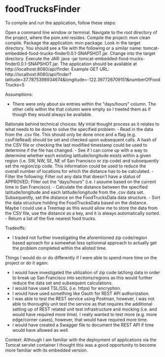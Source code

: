 # foodTrucksFinder

To compile and run the application, follow these steps:

Open a command line window or terminal.
Navigate to the root directory of the project, where the pom.xml resides.
Compile the project: mvn clean compile.
Package the application: mvn package.
Look in the target directory. You should see a file with the following or a similar name: tomcat-embedded-food-trucks-finder0.0.1-SNAPSHOT.jar.
Change into the target directory.
Execute the JAR: java -jar tomcat-embedded-food-trucks-finder0.0.1-SNAPSHOT.jar.
The application should be available at http://localhost:8080/api/finder.
Example GET URL: http://localhost:8080/api/finder?latitude=37.7875398934674&longitude=-122.397726709151&numberOfFoodTrucks=5

Assumptions:
- There were only about six entries within the "days/hours" column. The other cells within the that column were empty so I treeted them as if though they would always be available.

Rationale behind technical choices:
My intial thought process as it relates to what needs to be done to solve the specified problem:
    - Read in the data from the .csv file. This should only be done once and a flag (e.g. csvFileRead) should be set and checked upon subsequent calls. A hash of the CSV file or checking the last modified timestamp could be used to determine if the file has changed.
    - See if I can come up with a way to determine whether each existing latitude/longitude exists within a given region (i.e. SW, NW, SE, NE of San Francisco or zip code) and subsequently set the region/zip code. This information could be used to reduce the overall number of locations for which the distance has to be calculated.
    - Filter the following: Filter out any data that doesn’t have a status of APPROVED; Filter out the “days/hours” (i.e. I assume based on the current time in San Francisco).
    - Calculate the distance between the specified latitude/longitude and each latitude/longitude from the .csv data set. Subsequently, set the distance on the FoodTrucksData data structure. 
    - Sort the data structure holding the FoodTrucksData based on the distance. Maybe I could use a Treemap as this would allow me to store the data from the CSV file, use the distance as a key, and it is always automatically sorted.
    - Return a list of the five nearest food trucks.
    
Tradeoffs:
- I traded not further investigating the aforemtioned zip code/region based aproach for a somewhat less optionmal approach to actually get the problem completed within the alloted time.

Things I would do or do differently if I were able to spend more time on the project or do it again:
- I would have investigated the utilization of zip code lat/long data in order to break up San Francisco into sections/regions as this would further reduce the data set and subsequent calculations.
- I would have used TSL/SSL (i.e. https) for encryption.
- I would have used something like Oauth for REST API authorization.
- I was able to test the REST service using Postman, however, I was not able to thoroughly unit test the service as that requires the additional setting up of REST related unit test infrastructure and mocking (i.e. and would have required more time). I really wanted to test more (e.g. more edge/corner cases), however, that would have required more time. 
- I would have created a Swagger file to document the REST API if time would have allowed as well.

Context: Although I am familiar with the deployment of applications via the Tomcat servlet container I thought this was a good opportunity to become more familiar with its embedded version.
